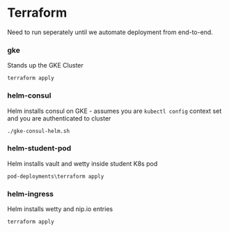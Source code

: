 # Terraform 

Need to run seperately until we automate deployment from end-to-end.

### gke

Stands up the GKE Cluster

```terraform apply```

### helm-consul

Helm installs consul on GKE - assumes you are `kubectl config` context set and you are authenticated to cluster

```./gke-consul-helm.sh```

### helm-student-pod

Helm installs vault and wetty inside student K8s pod

```pod-deployments\terraform apply```

### helm-ingress

Helm installs wetty and nip.io entries

```terraform apply```


